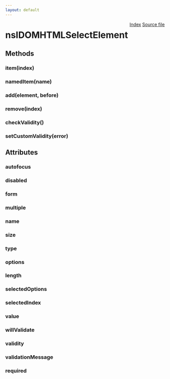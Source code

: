 ```yaml
---
layout: default
---
```

<div class='links' style='float:right'><a href="../index.html">Index</a>
<a href="http://dxr.mozilla.org/mozilla-central/source/dom/interfaces/html/nsIDOMHTMLSelectElement.idl">Source file</a>
</div>

# nsIDOMHTMLSelectElement #

## Methods ##

### item(index) ###

### namedItem(name) ###

### add(element, before) ###

### remove(index) ###

### checkValidity() ###

### setCustomValidity(error) ###

## Attributes ##

### autofocus ###

### disabled ###

### form ###

### multiple ###

### name ###

### size ###

### type ###

### options ###

### length ###

### selectedOptions ###

### selectedIndex ###

### value ###

### willValidate ###

### validity ###

### validationMessage ###

### required ###
